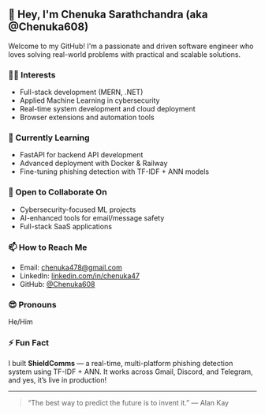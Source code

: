 ## 👋 Hey, I'm Chenuka Sarathchandra (aka @Chenuka608)

Welcome to my GitHub! I'm a passionate and driven software engineer who loves solving real-world problems with practical and scalable solutions.

### 👨‍💻 Interests
- Full-stack development (MERN, .NET)
- Applied Machine Learning in cybersecurity
- Real-time system development and cloud deployment
- Browser extensions and automation tools

### 🌱 Currently Learning
- FastAPI for backend API development
- Advanced deployment with Docker & Railway
- Fine-tuning phishing detection with TF-IDF + ANN models

### 🤝 Open to Collaborate On
- Cybersecurity-focused ML projects
- AI-enhanced tools for email/message safety
- Full-stack SaaS applications

### 📫 How to Reach Me
- Email: chenuka478@gmail.com  
- LinkedIn: [linkedin.com/in/chenuka47](https://www.linkedin.com/in/chenuka47)
- GitHub: [@Chenuka608](https://github.com/Chenuka608)

### 😎 Pronouns
He/Him

### ⚡ Fun Fact
I built **ShieldComms** — a real-time, multi-platform phishing detection system using TF-IDF + ANN. It works across Gmail, Discord, and Telegram, and yes, it’s live in production!

---

> “The best way to predict the future is to invent it.” — Alan Kay
